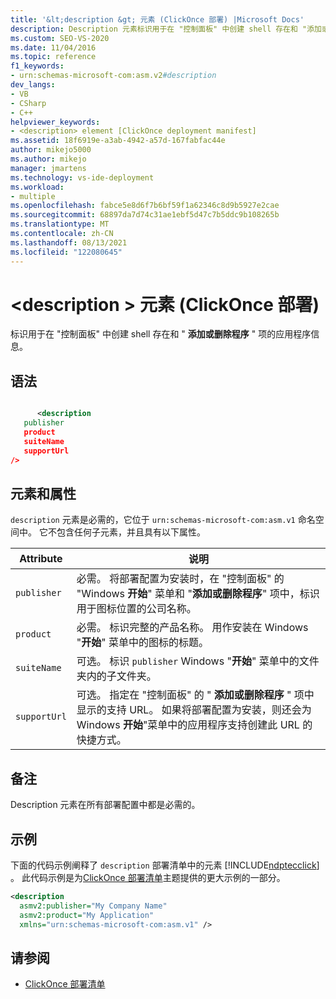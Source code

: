 ```yaml
---
title: '&lt;description &gt; 元素 (ClickOnce 部署) |Microsoft Docs'
description: Description 元素标识用于在 "控制面板" 中创建 shell 存在和 "添加或删除程序" 项的应用程序信息。
ms.custom: SEO-VS-2020
ms.date: 11/04/2016
ms.topic: reference
f1_keywords:
- urn:schemas-microsoft-com:asm.v2#description
dev_langs:
- VB
- CSharp
- C++
helpviewer_keywords:
- <description> element [ClickOnce deployment manifest]
ms.assetid: 18f6919e-a3ab-4942-a57d-167fabfac44e
author: mikejo5000
ms.author: mikejo
manager: jmartens
ms.technology: vs-ide-deployment
ms.workload:
- multiple
ms.openlocfilehash: fabce5e8d6f7b6bf59f1a62346c8d9b5927e2cae
ms.sourcegitcommit: 68897da7d74c31ae1ebf5d47c7b5ddc9b108265b
ms.translationtype: MT
ms.contentlocale: zh-CN
ms.lasthandoff: 08/13/2021
ms.locfileid: "122080645"
---
```

# <a name="ltdescriptiongt-element-clickonce-deployment"></a>&lt;description &gt; 元素 (ClickOnce 部署) 
标识用于在 "控制面板" 中创建 shell 存在和 " **添加或删除程序** " 项的应用程序信息。

## <a name="syntax"></a>语法

```xml

      <description 
   publisher 
   product
   suiteName
   supportUrl
/>
```

## <a name="elements-and-attributes"></a>元素和属性
 `description` 元素是必需的，它位于 `urn:schemas-microsoft-com:asm.v1` 命名空间中。 它不包含任何子元素，并且具有以下属性。

|Attribute|说明|
|---------------|-----------------|
|`publisher`|必需。 将部署配置为安装时，在 "控制面板" 的 "Windows **开始**" 菜单和 "**添加或删除程序**" 项中，标识用于图标位置的公司名称。|
|`product`|必需。 标识完整的产品名称。 用作安装在 Windows "**开始**" 菜单中的图标的标题。|
|`suiteName`|可选。 标识 `publisher` Windows "**开始**" 菜单中的文件夹内的子文件夹。|
|`supportUrl`|可选。 指定在 "控制面板" 的 " **添加或删除程序** " 项中显示的支持 URL。 如果将部署配置为安装，则还会为 Windows **开始**"菜单中的应用程序支持创建此 URL 的快捷方式。|

## <a name="remarks"></a>备注
 Description 元素在所有部署配置中都是必需的。

## <a name="example"></a>示例
 下面的代码示例阐释了 `description` 部署清单中的元素 [!INCLUDE[ndptecclick](../deployment/includes/ndptecclick_md.md)] 。 此代码示例是为[ClickOnce 部署清单](../deployment/clickonce-deployment-manifest.md)主题提供的更大示例的一部分。

```xml
<description
  asmv2:publisher="My Company Name"
  asmv2:product="My Application"
  xmlns="urn:schemas-microsoft-com:asm.v1" />
```

## <a name="see-also"></a>请参阅
- [ClickOnce 部署清单](../deployment/clickonce-deployment-manifest.md)